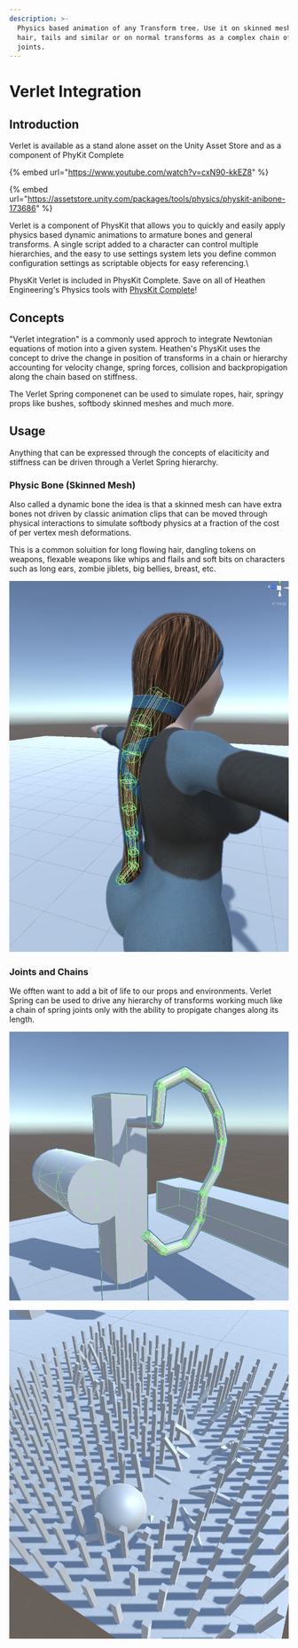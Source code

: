 ```yaml
---
description: >-
  Physics based animation of any Transform tree. Use it on skinned meshes for
  hair, tails and similar or on normal transforms as a complex chain of physical
  joints.
---
```


# Verlet Integration

## Introduction

Verlet is available as a stand alone asset on the Unity Asset Store and as a component of PhyKit Complete

{% embed url="https://www.youtube.com/watch?v=cxN90-kkEZ8" %}

{% embed url="https://assetstore.unity.com/packages/tools/physics/physkit-anibone-173686" %}

Verlet is a component of PhysKit that allows you to quickly and easily apply physics based dynamic animations to armature bones and general transforms. A single script added to a character can control multiple hierarchies, and the easy to use settings system lets you define common configuration settings as scriptable objects for easy referencing.\


PhysKit Verlet is included in PhysKit Complete. Save on all of Heathen Engineering's Physics tools with [PhysKit Complete](http://u3d.as/1eLA)!

## Concepts

"Verlet integration" is a commonly used approch to integrate Newtonian equations of motion into a given system. Heathen's PhysKit uses the concept to drive the change in position of transforms in a chain or hierarchy accounting for velocity change, spring forces, collision and backpropigation along the chain based on stiffness.

The Verlet Spring componenet can be used to simulate ropes, hair, springy props like bushes, softbody skinned meshes and much more.&#x20;

## Usage

Anything that can be expressed through the concepts of elaciticity and stiffness can be driven through a Verlet Spring hierarchy.

### Physic Bone (Skinned Mesh)

Also called a dynamic bone the idea is that a skinned mesh can have extra bones not driven by classic animation clips that can be moved through physical interactions to simulate softbody physics at a fraction of the cost of per vertex mesh deformations.&#x20;

This is a common soluition for long flowing hair, dangling tokens on weapons, flexable weapons like whips and flails and soft bits on characters such as long ears, zombie jiblets, big bellies, breast, etc.

![A Verlet Spring Hierarchy assigned to the bones in a pony tial hair mesh](<../../.gitbook/assets/image (161) (1).png>)

### Joints and Chains

We offten want to add a bit of life to our props and environments. Verlet Spring can be used to drive any hierarchy of transforms working much like a chain of spring joints only with the ability to propigate changes along its length.

![A Verlet Spring Hirarchy simulating a chain whipping around in a circle (1 Verlet Spring Sample scene)](<../../.gitbook/assets/image (170).png>)

![Rolling a ball through a field of a few hundred Verlet Springs](<../../.gitbook/assets/image (181).png>)
